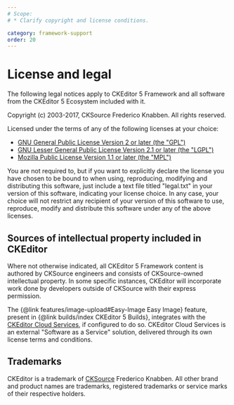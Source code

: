 ```yaml
---
# Scope:
# * Clarify copyright and license conditions.

category: framework-support
order: 20
---
```


# License and legal

The following legal notices apply to CKEditor 5 Framework and all software from the CKEditor 5 Ecosystem included with it.

Copyright (c) 2003-2017, CKSource Frederico Knabben. All rights reserved.

Licensed under the terms of any of the following licenses at your choice:

* [GNU General Public License Version 2 or later (the "GPL")](http://www.gnu.org/licenses/old-licenses/gpl-2.0.html)
* [GNU Lesser General Public License Version 2.1 or later (the "LGPL")](http://www.gnu.org/licenses/old-licenses/lgpl-2.1.html)
* [Mozilla Public License Version 1.1 or later (the "MPL")](http://www.mozilla.org/MPL/MPL-1.1.html)

You are not required to, but if you want to explicitly declare the license you have chosen to be bound to when using, reproducing, modifying and distributing this software, just include a text file titled "legal.txt" in your version of this software, indicating your license choice. In any case, your choice will not restrict any recipient of your version of this software to use, reproduce, modify and distribute this software under any of the above licenses.

##  Sources of intellectual property included in CKEditor

Where not otherwise indicated, all CKEditor 5 Framework content is authored by CKSource engineers and consists of CKSource-owned intellectual property. In some specific instances, CKEditor will incorporate work done by developers outside of CKSource with their express permission.

The {@link features/image-upload#Easy-Image Easy Image} feature, present in {@link builds/index CKEditor 5 Builds}, integrates with the [CKEditor Cloud Services](https://ckeditor.com/ckeditor-cloud-services), if configured to do so. CKEditor Cloud Services is an external "Software as a Service" solution, delivered through its own license terms and conditions.

## Trademarks

CKEditor is a trademark of [CKSource](http://cksource.com/) Frederico Knabben. All other brand and product names are trademarks, registered trademarks or service marks of their respective holders.

